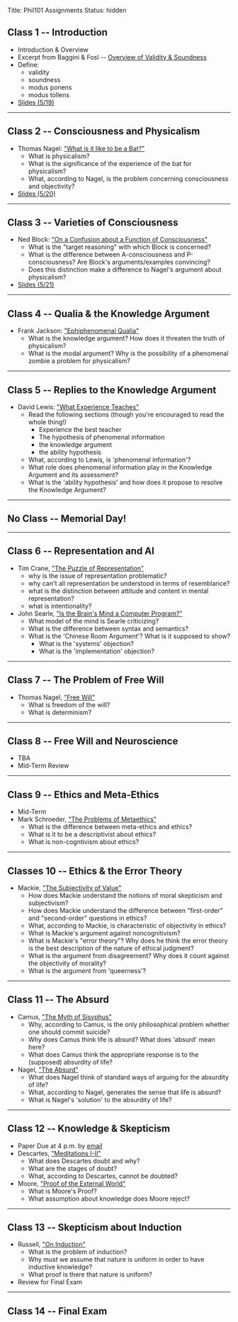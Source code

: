 Title: Phil101 Assignments
Status: hidden

## Class 1 -- Introduction ##

- Introduction & Overview
- Excerpt from Baggini & Fosl -- [Overview of Validity & Soundness](|filename|/pdfs/phil101/LogicOverview.pdf)
- Define: 
    + validity
    + soundness
    + modus ponens
    + modus tollens
- [Slides (5/19)](|filename|/pdfs/phil101/class1.pdf)

---

## Class 2 -- Consciousness and Physicalism ##

- Thomas Nagel: ["What is it like to be a Bat?"]( |filename|/pdfs/phil101/NagelBat.pdf )
    - What is physicalism?
    - What is the significance of the experience of the bat for physicalism?
    - What, according to Nagel, is the problem concerning consciousness and
      objectivity?
- [Slides (5/20)](|filename|/pdfs/phil101/class2Physicalism.pdf)

---

## Class 3 -- Varieties of Consciousness ##

- Ned Block: ["On a Confusion about a Function of Consciousness"](|filename|/pdfs/phil101/BlockConsciousness.pdf)
    - What is the "target reasoning" with which Block is concerned?
    - What is the difference between A-consciousness and P-consciousness? Are
      Block's arguments/examples convincing?
    - Does this distinction make a difference to Nagel's argument about
      physicalism?
- [Slides (5/21)](|filename|/pdfs/phil101/class3Consciousness.pdf)

---

## Class 4 -- Qualia & the Knowledge Argument ##

- Frank Jackson: ["Ephiphenomenal Qualia"](|filename|/pdfs/phil101/JacksonQualia.pdf)
    - What is the knowledge argument? How does it threaten the truth of physicalism?
    - What is the modal argument? Why is the possibility of a phenomenal zombie a problem for physicalism?

---

## Class 5 -- Replies to the Knowledge Argument ##

- David Lewis: ["What Experience Teaches"](|filename|/pdfs/phil101/LewisQualia.pdf)
    - Read the following sections (though you're encouraged to read the whole thing!)
        - Experience the best teacher
        - The hypothesis of phenomenal information
        - the knowledge argument
        - the ability hypothesis
    - What, according to Lewis, is 'phenomenal information'?
    - What role does phenomenal information play in the Knowledge Argument and its assessment?
    - What is the 'ability hypothesis' and how does it propose to resolve the Knowledge Argument?

---

## No Class -- Memorial Day! ##

---

## Class 6 -- Representation and AI ##

- Tim Crane, ["The Puzzle of Representation"](|filename|/pdfs/phil101/Crane_PuzzleMind.pdf)
    - why is the issue of representation problematic?
    - why can't all representation be understood in terms of resemblance?
    - what is the distinction between attitude and content in mental representation?
    - what is intentionality?
- John Searle, ["Is the Brain's Mind a Computer Program?"](|filename|/pdfs/phil101/SearleBrain.pdf)
    - What model of the mind is Searle criticizing?
    - What is the difference between syntax and semantics?
    - What is the 'Chinese Room Argument'? What is it supposed to show?
        - What is the 'systems' objection?
        + What is the 'implementation' objection?

---

## Class 7 -- The Problem of Free Will ##

- Thomas Nagel, ["Free Will"](|filename|/pdfs/phil101/NagelFreeWill.pdf)
    + What is freedom of the will?
    + What is determinism?

---

## Class 8 -- Free Will and Neuroscience ##

- TBA
- Mid-Term Review

---

## Class 9 -- Ethics and Meta-Ethics ##

- Mid-Term
- Mark Schroeder, ["The Problems of Metaethics"](|filename|/pdfs/phil101/SchroederMeta.pdf)
    + What is the difference between meta-ethics and ethics?
    + What is it to be a descriptivist about ethics?
    + What is non-cogntivism about ethics?

---

## Classes 10 -- Ethics & the Error Theory ##

- Mackie, ["The Subjectivity of Value"](|filename|/pdfs/phil101/MackieValue.pdf )
    - How does Mackie understand the notions of moral skepticism and
      subjectivism?
    - How does Mackie understand the difference between "first-order"
      and "second-order" questions in ethics?
    - What, according to Mackie, is characteristic of objectivity in ethics?
    - What is Mackie's argument against noncognitivism?
    - What is Mackie's "error theory"? Why does he think the error
      theory is the best description of the nature of ethical judgment?
    + What is the argument from disagreement? Why does it count against the
      objectivity of morality?
    + What is the argument from 'queerness'?

---

## Class 11 -- The Absurd ##

- Camus, ["The Myth of Sisyphus"](|filename|/pdfs/phil101/CamusSisyphus.pdf)
    - Why, according to Camus, is the only philosophical problem
      whether one should commit suicide?
    - Why does Camus think life is absurd? What does 'absurd' mean here?
    - What does Camus think the appropriate response is to the
      (supposed) absurdity of life?
- Nagel, ["The Absurd"](|filename|/pdfs/phil101/NagelAbsurd.pdf)
    - What does Nagel think of standard ways of arguing for the absurdity of
      life?
    - What, according to Nagel, generates the sense that life is absurd?
    - What is Nagel's 'solution' to the absurdity of life?

---

## Class 12 -- Knowledge & Skepticism ##

- Paper Due at 4 p.m. by [email](mailto:mclear@unl.edu)
- Descartes, ["Meditations I-II"](|filename|/pdfs/phil101/DescartesMeditations.pdf)
    - What does Descartes doubt and why?
    - What are the stages of doubt?
    - What, according to Descartes, cannot be doubted?
- Moore, ["Proof of the External World"](|filename|/pdfs/phil101/MooreProof.pdf)
    - What is Moore's Proof?
    - What assumption about knowledge does Moore reject?

---

## Class 13 -- Skepticism about Induction ##

- Russell, ["On Induction"](|filename|/pdfs/phil101/RussellInduction.pdf)
    - What is the problem of induction?
    - Why must we assume that nature is uniform in order to have
      inductive knowledge?
    - What proof is there that nature is uniform? 
- Review for Final Exam

---

## Class 14 -- Final Exam ##

